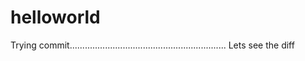 # helloworld
Trying commit..............................................................
Lets see the diff

